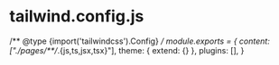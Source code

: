 # tailwind.config.js
/** @type {import('tailwindcss').Config} */
module.exports = {
  content: ["./pages/**/*.{js,ts,jsx,tsx}"],
  theme: { extend: {} },
  plugins: [],
}
